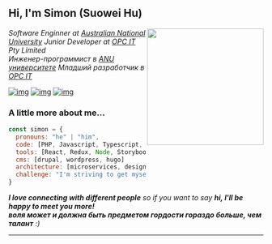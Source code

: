 <h2> Hi, I'm Simon (Suowei Hu) <!-- <img src="https://media.giphy.com/media/mGcNjsfWAjY5AEZNw6/giphy.gif" width="50"> --></h2>


<img align='right' src="https://camo.githubusercontent.com/62da68eb62b1e5f175f7d1f0191dd89a653d7908feb22d37d4a0ab07365d6791/68747470733a2f2f6d656469612e67697068792e636f6d2f6d656469612f4d3967624264396e6244724f5475314d71782f67697068792e676966" width="230">

<p><em>
Software Enginner at <a href="www.anu.edu.au">Australian National University</a>
Junior Developer at <a href="https://opc.com.au/">OPC IT</a> Pty Limited
<br/>  
Инженер-программист в  <a href="www.anu.edu.au">ANU университете</a>
Младший разработчик в <a href="https://opc.com.au/">OPC IT</a>
</em></p>

<!-- [![GitHub](https://img.shields.io/github/followers/SuoweiHu?label=follow&style=social)](https://github.com/SuoweiHu) --><!-- &nbsp;  -->
<!-- [![Linkedin](https://img.shields.io/badge/-Suowei%20Hu-blue?style=flat-square&logo=Linkedin&logoColor=white&link=https://www.linkedin.com/in/suowei-hu-0249b0181/)](https://www.linkedin.com/in/suowei-hu-0249b0181/)  --><!-- &nbsp; -->
<!-- [![Hugo](https://img.shields.io/badge/Hugo-blue.svg?style=for-the-badge&logo=Hugo)](https://blog.simon-hu.org/) --><!--&nbsp; -->
<!-- [![Wechat](https://img.shields.io/badge/WeChat-07C160?style=for-the-badge&logo=wechat&logoColor=white)](https://cln.sh/XZlPyB2CmrJXqLsMr21b) --><!-- &nbsp; -->

[![img](https://img.shields.io/badge/-Gmail-black?style=flat-square&logo=gmail&logoColor=white)](mailto:suowei.h@gmail.com)
[![img](https://img.shields.io/badge/-LinkedIn-black?style=flat-square&logo=Linkedin&logoColor=white)](https://www.linkedin.com/in/suowei-hu-0249b0181/)
[![img](https://img.shields.io/badge/%20My%20Blog%20-black?style=flat-square&logo=Hugo&logoColor=white)](https://blog.simon-hu.org/)


### A little more about me...  

```javascript
const simon = {
  pronouns: "he" | "him",
  code: [PHP, Javascript, Typescript, HTML, CSS, Ruby, Python, Java],
  tools: [React, Redux, Node, Storybook, Styled-Components, Docker, Flask],
  cms: [drupal, wordpress, hugo]
  architecture: [microservices, design system pattern, model view controller],
  challenge: "I'm striving to get myself adapting the work+uni mode."
}
```

 <em><b>I love connecting with different people</b> so if you want to say <b>hi, I'll be happy to meet you more!<br/>воля может и должна быть предметом гордости гораздо больше, чем талант</b> :)</em>

---

<!-- This read me is inspired from: -->
<!-- https://github.com/Thaiane/Thaiane -->
<!-- https://github.com/anmol098/anmol098 -->
<!-- ... -->
<!-- ... -->

